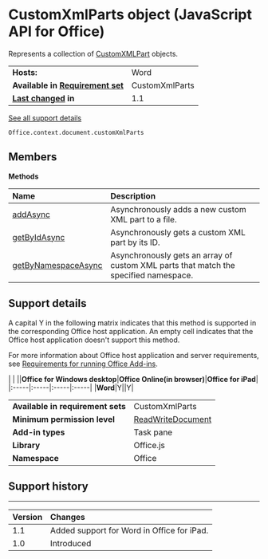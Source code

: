 
# CustomXmlParts object (JavaScript API for Office)
Represents a collection of [CustomXMLPart](../reference/shared/customxmlpart-object/customxmlpart-object.md) objects.

|||
|:-----|:-----|
|**Hosts:**|Word|
|**Available in [Requirement set](http://msdn.microsoft.com/library/6b6702f2-b0a5-46ab-a356-8dda897ca8ae%28Office.15%29.aspx)**|CustomXmlParts|
|**[Last changed](#bk_history) in**|1.1|
[See all support details](#bk_support)

```
Office.context.document.customXmlParts
```


## Members


**Methods**


|**Name**|**Description**|
|:-----|:-----|
|[addAsync](../reference/shared/customxmlparts-object/addasync-method.md)|Asynchronously adds a new custom XML part to a file.|
|[getByIdAsync](../reference/shared/customxmlparts-object/getbyidasync-method.md)|Asynchronously gets a custom XML part by its ID.|
|[getByNamespaceAsync](../reference/shared/customxmlparts-object/getbynamespaceasync-method.md)|Asynchronously gets an array of custom XML parts that match the specified namespace.|

## Support details
<a name="bk_support"> </a>

A capital Y in the following matrix indicates that this method is supported in the corresponding Office host application. An empty cell indicates that the Office host application doesn't support this method.

For more information about Office host application and server requirements, see [Requirements for running Office Add-ins](http://msdn.microsoft.com/library/67340567-bb9a-498c-96d3-3f52f28c16bc%28Office.15%29.aspx).


|
|
||**Office for Windows desktop**|**Office Online(in browser)**|**Office for iPad**|
|:-----|:-----|:-----|:-----|
|**Word**|Y||Y|

|||
|:-----|:-----|
|**Available in requirement sets**|CustomXmlParts|
|**Minimum permission level**|[ReadWriteDocument](http://msdn.microsoft.com/library/da2efadc-4ebf-45fe-be39-397ac1eb1dbd%28Office.15%29.aspx)|
|**Add-in types**|Task pane|
|**Library**|Office.js|
|**Namespace**|Office|

## Support history
<a name="bk_history"> </a>


****


|**Version**|**Changes**|
|:-----|:-----|
|1.1|Added support for Word in Office for iPad.|
|1.0|Introduced|
